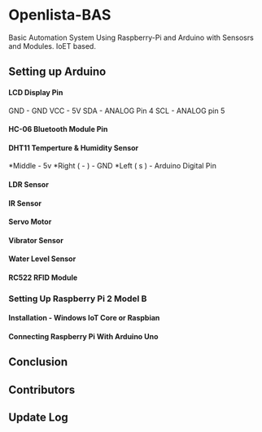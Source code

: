 # Openlista-BAS
Basic Automation System Using Raspberry-Pi and Arduino with Sensosrs and Modules. IoET based.

## Setting up Arduino 

#### LCD Display Pin

GND - GND
VCC - 5V
SDA - ANALOG Pin 4
SCL - ANALOG pin 5

#### HC-06 Bluetooth Module Pin

#### DHT11 Temperture & Humidity Sensor 

*Middle - 5v
*Right ( - ) - GND 
*Left ( s ) - Arduino Digital Pin

#### LDR Sensor 

#### IR Sensor 

#### Servo Motor 

#### Vibrator Sensor 

#### Water Level Sensor 

#### RC522 RFID Module 

### Setting Up Raspberry Pi 2 Model B 

#### Installation - Windows IoT Core or Raspbian 

#### Connecting Raspberry Pi With Arduino Uno


## Conclusion 

## Contributors

## Update Log 



